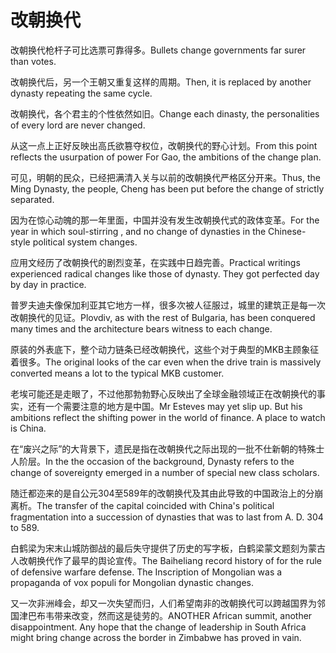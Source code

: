 # 改朝换代

<p><span class="chinese">改朝换代枪杆子可比选票可靠得多。</span><span class="english">Bullets change governments far surer than votes.</span></p>

<p><span class="chinese">改朝换代后，另一个王朝又重复这样的周期。</span><span class="english">Then, it is replaced by another dynasty repeating the same cycle.</span></p>

<p><span class="chinese">改朝换代，各个君主的个性依然如旧。</span><span class="english">Change each dinasty, the personalities of every lord are never changed.</span></p>

<p><span class="chinese">从这一点上正好反映出高氏欲篡夺权位，改朝换代的野心计划。</span><span class="english">From this point reflects the usurpation of power For Gao, the ambitions of the change plan.</span></p>

<p><span class="chinese">可见，明朝的民众，已经把满清入关与以前的改朝换代严格区分开来。</span><span class="english">Thus, the Ming Dynasty, the people, Cheng has been put before the change of strictly separated.</span></p>

<p><span class="chinese">因为在惊心动魄的那一年里面，中国并没有发生改朝换代式的政体变革。</span><span class="english">For the year in which soul-stirring , and no change of dynasties in the Chinese-style political system changes.</span></p>

<p><span class="chinese">应用文经历了改朝换代的剧烈变革，在实践中日趋完善。</span><span class="english">Practical writings experienced radical changes like those of dynasty. They got perfected day by day in practice.</span></p>

<p><span class="chinese">普罗夫迪夫像保加利亚其它地方一样，很多次被人征服过，城里的建筑正是每一次改朝换代的见证。</span><span class="english">Plovdiv, as with the rest of Bulgaria, has been conquered many times and the architecture bears witness to each change.</span></p>

<p><span class="chinese">原装的外表底下，整个动力链条已经改朝换代，这些个对于典型的MKB主顾象征着很多。</span><span class="english">The original looks of the car even when the drive train is massively converted means a lot to the typical MKB customer.</span></p>

<p><span class="chinese">老埃可能还是走眼了，不过他那勃勃野心反映出了全球金融领域正在改朝换代的事实，还有一个需要注意的地方是中国。</span><span class="english">Mr Esteves may yet slip up. But his ambitions reflect the shifting power in the world of finance. A place to watch is China.</span></p>

<p><span class="chinese">在“废兴之际”的大背景下，遗民是指在改朝换代之际出现的一批不仕新朝的特殊士人阶层。</span><span class="english">In the the occasion of the background, Dynasty refers to the change of sovereignty emerged in a number of special new class scholars.</span></p>

<p><span class="chinese">随迁都迩来的是自公元304至589年的改朝换代及其由此导致的中国政治上的分崩离析。</span><span class="english">The transfer of the capital coincided with China's political fragmentation into a succession of dynasties that was to last from A. D. 304 to 589.</span></p>

<p><span class="chinese">白鹤梁为宋末山城防御战的最后失守提供了历史的写字板，白鹤梁蒙文题刻为蒙古人改朝换代作了最早的舆论宣传。</span><span class="english">The Baiheliang record history of for the rule of defensive warfare defense. The Inscription of Mongolian was a propaganda of vox populi for Mongolian dynastic changes.</span></p>

<p><span class="chinese">又一次非洲峰会，却又一次失望而归，人们希望南非的改朝换代可以跨越国界为邻国津巴布韦带来改变，然而这是徒劳的。</span><span class="english">ANOTHER African summit, another disappointment. Any hope that the change of leadership in South Africa might bring change across the border in Zimbabwe has proved in vain.</span></p>


